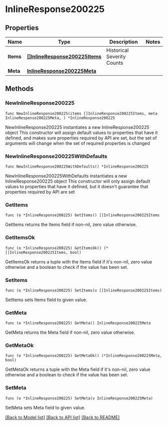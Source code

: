 # InlineResponse200225

## Properties

Name | Type | Description | Notes
------------ | ------------- | ------------- | -------------
**Items** | [**[]InlineResponse200225Items**](InlineResponse200225Items.md) | Historical Severity Counts | 
**Meta** | [**InlineResponse200225Meta**](InlineResponse200225Meta.md) |  | 

## Methods

### NewInlineResponse200225

`func NewInlineResponse200225(items []InlineResponse200225Items, meta InlineResponse200225Meta, ) *InlineResponse200225`

NewInlineResponse200225 instantiates a new InlineResponse200225 object
This constructor will assign default values to properties that have it defined,
and makes sure properties required by API are set, but the set of arguments
will change when the set of required properties is changed

### NewInlineResponse200225WithDefaults

`func NewInlineResponse200225WithDefaults() *InlineResponse200225`

NewInlineResponse200225WithDefaults instantiates a new InlineResponse200225 object
This constructor will only assign default values to properties that have it defined,
but it doesn't guarantee that properties required by API are set

### GetItems

`func (o *InlineResponse200225) GetItems() []InlineResponse200225Items`

GetItems returns the Items field if non-nil, zero value otherwise.

### GetItemsOk

`func (o *InlineResponse200225) GetItemsOk() (*[]InlineResponse200225Items, bool)`

GetItemsOk returns a tuple with the Items field if it's non-nil, zero value otherwise
and a boolean to check if the value has been set.

### SetItems

`func (o *InlineResponse200225) SetItems(v []InlineResponse200225Items)`

SetItems sets Items field to given value.


### GetMeta

`func (o *InlineResponse200225) GetMeta() InlineResponse200225Meta`

GetMeta returns the Meta field if non-nil, zero value otherwise.

### GetMetaOk

`func (o *InlineResponse200225) GetMetaOk() (*InlineResponse200225Meta, bool)`

GetMetaOk returns a tuple with the Meta field if it's non-nil, zero value otherwise
and a boolean to check if the value has been set.

### SetMeta

`func (o *InlineResponse200225) SetMeta(v InlineResponse200225Meta)`

SetMeta sets Meta field to given value.



[[Back to Model list]](../README.md#documentation-for-models) [[Back to API list]](../README.md#documentation-for-api-endpoints) [[Back to README]](../README.md)


